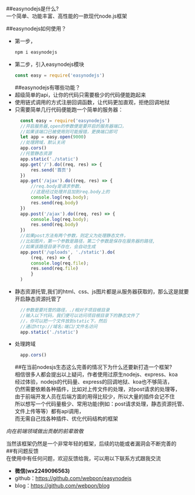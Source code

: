 
##easynodejs是什么?    
一个简单、功能丰富、高性能的一款现代node.js框架

##easynodejs如何使用？  

* 第一步，
    ```javascript
    npm i easynodejs
    ```
* 第二步，引入easynodejs模块
    ```javascript
    const easy = require('easynodejs')
    ```
    ##easynodejs有哪些功能？
* 超级简单的api，让你的代码只需要极少的代码便能跑起来
* 使用链式调用的方式注册回调函数，让代码更加直观，拒绝回调地狱
* 只需要简单几行代码便能跑一个简单的服务器：
  ```javascript
    const easy = require('easynodejs')
    //开启服务器,open的参数便是要开启的服务器端口，
    //如果该端口已被使用则可能报错，更换端口即可
    let app = easy.open(9000)
    //处理跨域，默认关闭
    app.cors()
    //托管静态资源
    app.static('./static')
    app.get('/').do((req, res) => {
        res.send('首页')
    })
    app.get('/ajax').do((req, res) => {
        //req.body是请求参数，
        //这是经过处理并且加到req.body上的
        console.log(req.body);
        res.send(req.body)
    })
    app.post('/ajax').do((req, res) => {
        console.log(req.body);
        res.send(req.body)
    })
    //如果post方法有两个参数，则定义为处理静态文件，
    //比如图片，第一个参数是路径，第二个参数是保存在服务器的路径,
    //如果该路径目录不存在，会自动生成
    app.post('/uploads', './static').do(
        (req, res) => {
        console.log(req.file);
        res.send(req.file)
        }
    )
  
  ```
* 静态资源托管,我们的html、css、js图片都是从服务器获取的，那么这是就要开启静态资源托管了
  ```javascript
    //参数是要托管的路径，./相对于项目根目录
    //输入以下代码，我们便可以访问项目根目录下的静态文件了
    //，你可以把一个文件放到static下，然后
    //通过http://域名:端口/文件名访问
    app.static('./static')
  ```
* 处理跨域
  ```javascript
    app.cors()
  ```
  ##在当前nodesjs生态这么完善的情况下为什么还要新打造一个框架?    
  相信很多人都会提出以上疑问，作者使用过原生nodejs、express、koa    
  经过体验，nodejs的代码量、express的回调地狱、koa也不够简洁，   
  仍然需要依赖各种插件，比如对上传文件的处理，对post请求的处理等，    
  由于前端开发人员在后端方面的用得比较少，所以大量的插件会记不住    
  所以想写一个代码量极少、常用功能(例如：post请求处理，静态资源托管、文件上传等等）都有api调用，   
  而无需自己找各种插件、优化代码结构的框架 

*向在前端领域做出贡献的前辈致敬*  

当然该框架仍然是一个非常年轻的框架，后续的功能或者漏洞会不断完善的     
##有问题反馈     
在使用中有任何问题，欢迎反馈给我，可以用以下联系方式跟我交流    

* __微信(wx2249096563)__
* github：https://github.com/webpon/easynodejs
* blog：https://github.com/webpon/blog
